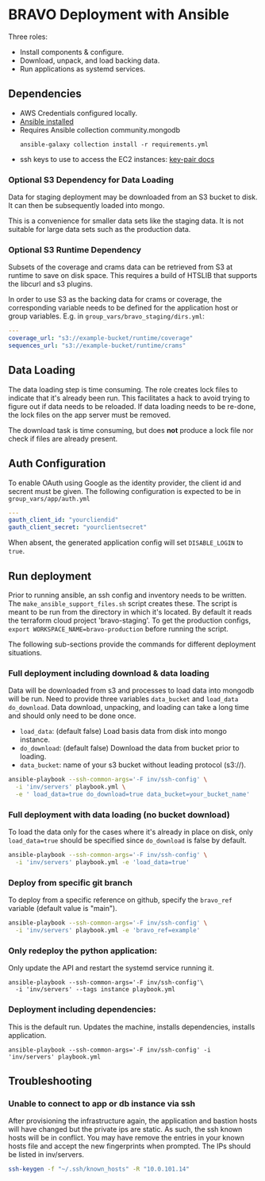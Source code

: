 # BRAVO Deployment with Ansible

Three roles:
- Install components & configure.
- Download, unpack, and load backing data.
- Run applications as systemd services.

## Dependencies
- AWS Credentials configured locally.
- [Ansible installed](https://docs.ansible.com/ansible/latest/installation_guide/intro_installation.html) 
- Requires Ansible collection community.mongodb
    ```
    ansible-galaxy collection install -r requirements.yml
    ```
- ssh keys to use to access the EC2 instances: [key-pair docs](https://docs.aws.amazon.com/AWSEC2/latest/UserGuide/ec2-key-pairs.html#prepare-key-pair)

### Optional S3 Dependency for Data Loading
Data for staging deployment may be downloaded from an S3 bucket to disk.
It can then be subsequently loaded into mongo.

This is a convenience for smaller data sets like the staging data.
It is not suitable for large data sets such as the production data.

### Optional S3 Runtime Dependency
Subsets of the coverage and crams data can be retrieved from S3 at runtime to save on disk space.
This requires a build of HTSLIB that supports the libcurl and s3 plugins.

In order to use S3 as the backing data for crams or coverage, the corresponding variable needs to be defined for the application host or group variables.
E.g. in `group_vars/bravo_staging/dirs.yml`:

```yml
---
coverage_url: "s3://example-bucket/runtime/coverage"
sequences_url: "s3://example-bucket/runtime/crams"
```

## Data Loading
The data loading step is time consuming.
The role creates lock files to indicate that it's already been run.
This facilitates a hack to avoid trying to figure out if data needs to be reloaded.
If data loading needs to be re-done, the lock files on the app server must be removed.

The download task is time consuming, but does **not** produce a lock file nor check if files are already present.

## Auth Configuration
To enable OAuth using Google as the identity provider, the client id and secrent must be given.
The following configuration is expected to be in `group_vars/app/auth.yml`
```yml
---
gauth_client_id: "yourcliendid"
gauth_client_secret: "yourclientsecret"
```
When absent, the generated application config will set `DISABLE_LOGIN` to `true`.

## Run deployment
Prior to running ansible, an ssh config and inventory needs to be written.
The `make_ansible_support_files.sh` script creates these.
The script is meant to be run from the directory in which it's located.
By default it reads the terraform cloud project 'bravo-staging'.
To get the production configs, `export WORKSPACE_NAME=bravo-production` before running the script.

The following sub-sections provide the commands for different deployment situations.

### Full deployment including download & data loading
Data will be downloaded from s3 and processes to load data into mongodb will be run.
Need to provide three variables `data_bucket` and `load_data` `do_download`.
Data download, unpacking, and loading can take a long time and should only need to be done once.

- `load_data`: (default false) Load basis data from disk into mongo instance.
- `do_download`: (default false) Download the data from bucket prior to loading.
- `data_bucket`: name of your s3 bucket without leading protocol (s3://).

```sh
ansible-playbook --ssh-common-args='-F inv/ssh-config' \
  -i 'inv/servers' playbook.yml \
  -e ' load_data=true do_download=true data_bucket=your_bucket_name'
```

### Full deployment with data loading (no bucket download)
To load the data only for the cases where it's already in place on disk, only `load_data=true` 
should be specified since `do_download` is false by default.

```sh
ansible-playbook --ssh-common-args='-F inv/ssh-config' \
  -i 'inv/servers' playbook.yml -e 'load_data=true'
```

### Deploy from specific git branch
To deploy from a specific reference on github, specify the `bravo_ref` variable (default value is "main").
```sh
ansible-playbook --ssh-common-args='-F inv/ssh-config' \
  -i 'inv/servers' playbook.yml -e 'bravo_ref=example'
```

### Only redeploy the python application:
Only update the API and restart the systemd service running it.
```
ansible-playbook --ssh-common-args='-F inv/ssh-config'\
  -i 'inv/servers' --tags instance playbook.yml
```

### Deployment including dependencies:
This is the default run.
Updates the machine, installs dependencies, installs application.
```
ansible-playbook --ssh-common-args='-F inv/ssh-config' -i 'inv/servers' playbook.yml
```

## Troubleshooting

### Unable to connect to app or db instance via ssh
After provisioning the infrastructure again, the application and bastion hosts will have changed but the private ips are static.
As such, the ssh known hosts will be in conflict. You may have remove the entries in your known hosts file and accept the new fingerprints when prompted.  The IPs should be listed in inv/servers.

```sh
ssh-keygen -f "~/.ssh/known_hosts" -R "10.0.101.14"
```

